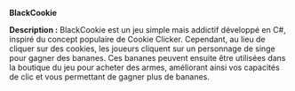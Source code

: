 **BlackCookie**


**Description :** BlackCookie est un jeu simple mais addictif développé en C#, inspiré du concept populaire de Cookie Clicker. Cependant, au lieu de cliquer sur des cookies, les joueurs cliquent sur un personnage de singe pour gagner des bananes. Ces bananes peuvent ensuite être utilisées dans la boutique du jeu pour acheter des armes, améliorant ainsi vos capacités de clic et vous permettant de gagner plus de bananes.
